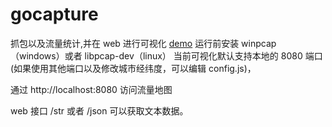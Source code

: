 # gocapture

抓包以及流量统计,并在 web 进行可视化 [demo](http://con.ifine.eu:8080/)
运行前安装 winpcap（windows）或者 libpcap-dev（linux）
当前可视化默认支持本地的 8080 端口(如果使用其他端口以及修改城市经纬度，可以编辑 config.js)，

通过 http://localhost:8080 访问流量地图

web 接口 /str 或者 /json 可以获取文本数据。
